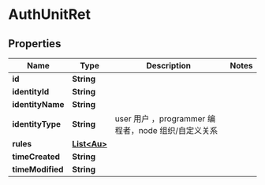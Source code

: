 

# AuthUnitRet


## Properties

| Name | Type | Description | Notes |
|------------ | ------------- | ------------- | -------------|
|**id** | **String** |  |  |
|**identityId** | **String** |  |  |
|**identityName** | **String** |  |  |
|**identityType** | **String** | user 用户 ，programmer 编程者，node 组织/自定义关系 |  |
|**rules** | [**List&lt;Au&gt;**](Au.md) |  |  |
|**timeCreated** | **String** |  |  |
|**timeModified** | **String** |  |  |



